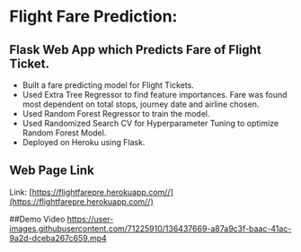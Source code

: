# Flight Fare Prediction: 

## Flask Web App which Predicts Fare of Flight Ticket.
* Built a fare predicting model for Flight Tickets.
* Used Extra Tree Regressor to find feature importances. Fare was found most dependent on total stops, journey date and airline chosen.
* Used Random Forest Regressor to train the model.
* Used Randomized Search CV for Hyperparameter Tuning to optimize Random Forest Model. 
* Deployed on Heroku using Flask. 


## Web Page Link
Link: [https://flightfarepre.herokuapp.com//](https://flightfarepre.herokuapp.com//)


##Demo Video
https://user-images.githubusercontent.com/71225910/136437669-a87a9c3f-baac-41ac-9a2d-dceba267c659.mp4
